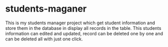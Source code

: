# students-maganer
This is my students manager project which get student information and store them in the database in display all records in the table. This students information can edited and updated, record can be deleted one by one and can be deleted all with just one click.
